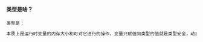 #### 类型是啥？

`类型是：`

```js
本质上是运行时变量的内存大小和可对它进行的操作，变量只赋值同类型的值就是类型安全，动态类型在源码中没有类型信息，没法保证类型安全，而静态类型则是在源码中有类型信息，可以在编译期间检查出类型的错误，保证类型安全。
```





